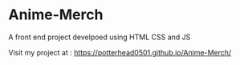 # Anime-Merch

A front end project develpoed using HTML CSS and JS 

Visit my project at : https://potterhead0501.github.io/Anime-Merch/
